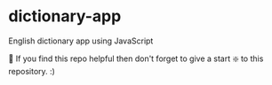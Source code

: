 # dictionary-app
English dictionary app using JavaScript


🙏 If you find this repo helpful then don't forget to give a start ❇️ to this repository. :)
